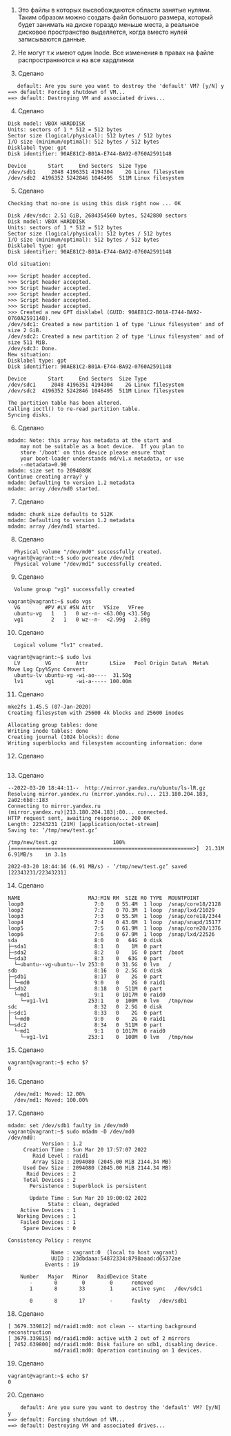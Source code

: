 1. Это файлы в которых высвобождаются области занятые нулями. Таким образом можно создать файл большого размера,
который будет занимать на диске гораздо меньше места, а реальное дисковое пространство выделяется, когда вместо нулей
записываются данные.

2. Не могут т.к имеют один Inode. Все изменения в правах на файле распространяются и на все хардлинки

3.  Сделано
 ``` PS E:\vagrantconfig> vagrant destroy
    default: Are you sure you want to destroy the 'default' VM? [y/N] y
==> default: Forcing shutdown of VM...
==> default: Destroying VM and associated drives...
``` 

4. Сделано
``` Disk /dev/sdb: 2.51 GiB, 2684354560 bytes, 5242880 sectors
Disk model: VBOX HARDDISK
Units: sectors of 1 * 512 = 512 bytes
Sector size (logical/physical): 512 bytes / 512 bytes
I/O size (minimum/optimal): 512 bytes / 512 bytes
Disklabel type: gpt
Disk identifier: 90AE81C2-B01A-E744-BA92-0760A2591148

Device       Start     End Sectors  Size Type
/dev/sdb1     2048 4196351 4194304    2G Linux filesystem
/dev/sdb2  4196352 5242846 1046495  511M Linux filesystem
```

5. Сделано
``` vagrant@vagrant:~$ sudo sfdisk -d /dev/sdb | sudo sfdisk /dev/sdc
Checking that no-one is using this disk right now ... OK

Disk /dev/sdc: 2.51 GiB, 2684354560 bytes, 5242880 sectors
Disk model: VBOX HARDDISK
Units: sectors of 1 * 512 = 512 bytes
Sector size (logical/physical): 512 bytes / 512 bytes
I/O size (minimum/optimal): 512 bytes / 512 bytes
Disklabel type: gpt
Disk identifier: 90AE81C2-B01A-E744-BA92-0760A2591148

Old situation:

>>> Script header accepted.
>>> Script header accepted.
>>> Script header accepted.
>>> Script header accepted.
>>> Script header accepted.
>>> Script header accepted.
>>> Created a new GPT disklabel (GUID: 90AE81C2-B01A-E744-BA92-0760A2591148).
/dev/sdc1: Created a new partition 1 of type 'Linux filesystem' and of size 2 GiB.
/dev/sdc2: Created a new partition 2 of type 'Linux filesystem' and of size 511 MiB.
/dev/sdc3: Done.
New situation:
Disklabel type: gpt
Disk identifier: 90AE81C2-B01A-E744-BA92-0760A2591148

Device       Start     End Sectors  Size Type
/dev/sdc1     2048 4196351 4194304    2G Linux filesystem
/dev/sdc2  4196352 5242846 1046495  511M Linux filesystem

The partition table has been altered.
Calling ioctl() to re-read partition table.
Syncing disks.
``` 
6. Сделано
``` vagrant@vagrant:~$ sudo mdadm --create --verbose /dev/md0 -l 1 -n 2 /dev/sdb1 /dev/sdc1
mdadm: Note: this array has metadata at the start and
    may not be suitable as a boot device.  If you plan to
    store '/boot' on this device please ensure that
    your boot-loader understands md/v1.x metadata, or use
    --metadata=0.90
mdadm: size set to 2094080K
Continue creating array? y
mdadm: Defaulting to version 1.2 metadata
mdadm: array /dev/md0 started.
``` 

7. Сделано
``` vagrant@vagrant:~$ sudo mdadm --create --verbose /dev/md1 -l 0 -n 2 /dev/sdb2 /dev/sdc2
mdadm: chunk size defaults to 512K
mdadm: Defaulting to version 1.2 metadata
mdadm: array /dev/md1 started.
``` 
8. Сделано
``` vagrant@vagrant:~$ sudo pvcreate /dev/md0
  Physical volume "/dev/md0" successfully created.
vagrant@vagrant:~$ sudo pvcreate /dev/md1
  Physical volume "/dev/md1" successfully created.
``` 
9. Сделано
``` vagrant@vagrant:~$ sudo vgcreate vg1 /dev/md0 /dev/md1
  Volume group "vg1" successfully created

vagrant@vagrant:~$ sudo vgs
  VG        #PV #LV #SN Attr   VSize   VFree
  ubuntu-vg   1   1   0 wz--n- <63.00g <31.50g
  vg1         2   1   0 wz--n-  <2.99g   2.89g
``` 
10. Сделано
``` vagrant@vagrant:~$ sudo lvcreate -n lv1 -L 100M vg1 /dev/md1
  Logical volume "lv1" created.

vagrant@vagrant:~$ sudo lvs
  LV        VG        Attr       LSize   Pool Origin Data%  Meta%  Move Log Cpy%Sync Convert
  ubuntu-lv ubuntu-vg -wi-ao----  31.50g
  lv1       vg1       -wi-a----- 100.00m
``` 
11. Сделано
``` vagrant@vagrant:~$ sudo mkfs.ext4 /dev/vg1/lv1
mke2fs 1.45.5 (07-Jan-2020)
Creating filesystem with 25600 4k blocks and 25600 inodes

Allocating group tables: done
Writing inode tables: done
Creating journal (1024 blocks): done
Writing superblocks and filesystem accounting information: done
``` 

12. Сделано
``` vagrant@vagrant:~$ sudo mount /dev/vg1/lv1 /tmp/new/
``` 
13. Сделано
``` vagrant@vagrant:~$ sudo wget http://mirror.yandex.ru/ubuntu/ls-lR.gz -O /tmp/new/test.gz
--2022-03-20 18:44:11--  http://mirror.yandex.ru/ubuntu/ls-lR.gz
Resolving mirror.yandex.ru (mirror.yandex.ru)... 213.180.204.183, 2a02:6b8::183
Connecting to mirror.yandex.ru (mirror.yandex.ru)|213.180.204.183|:80... connected.
HTTP request sent, awaiting response... 200 OK
Length: 22343231 (21M) [application/octet-stream]
Saving to: ‘/tmp/new/test.gz’

/tmp/new/test.gz                  100%[===========================================================>]  21.31M  6.91MB/s    in 3.1s

2022-03-20 18:44:16 (6.91 MB/s) - ‘/tmp/new/test.gz’ saved [22343231/22343231]
``` 
14. Сделано
``` vagrant@vagrant:~$ lsblk
NAME                      MAJ:MIN RM  SIZE RO TYPE  MOUNTPOINT
loop0                       7:0    0 55.4M  1 loop  /snap/core18/2128
loop2                       7:2    0 70.3M  1 loop  /snap/lxd/21029
loop3                       7:3    0 55.5M  1 loop  /snap/core18/2344
loop4                       7:4    0 43.6M  1 loop  /snap/snapd/15177
loop5                       7:5    0 61.9M  1 loop  /snap/core20/1376
loop6                       7:6    0 67.9M  1 loop  /snap/lxd/22526
sda                         8:0    0   64G  0 disk
├─sda1                      8:1    0    1M  0 part
├─sda2                      8:2    0    1G  0 part  /boot
└─sda3                      8:3    0   63G  0 part
  └─ubuntu--vg-ubuntu--lv 253:0    0 31.5G  0 lvm   /
sdb                         8:16   0  2.5G  0 disk
├─sdb1                      8:17   0    2G  0 part
│ └─md0                     9:0    0    2G  0 raid1
└─sdb2                      8:18   0  511M  0 part
  └─md1                     9:1    0 1017M  0 raid0
    └─vg1-lv1             253:1    0  100M  0 lvm   /tmp/new
sdc                         8:32   0  2.5G  0 disk
├─sdc1                      8:33   0    2G  0 part
│ └─md0                     9:0    0    2G  0 raid1
└─sdc2                      8:34   0  511M  0 part
  └─md1                     9:1    0 1017M  0 raid0
    └─vg1-lv1             253:1    0  100M  0 lvm   /tmp/new
``` 
15. Сделано
``` vagrant@vagrant:~$ gzip -t /tmp/new/test.gz
vagrant@vagrant:~$ echo $?
0
``` 

16. Сделано
``` vagrant@vagrant:~$ sudo pvmove /dev/md1 /dev/md0
  /dev/md1: Moved: 12.00%
  /dev/md1: Moved: 100.00%
``` 
17. Сделано
``` vagrant@vagrant:~$ sudo mdadm /dev/md0 -f /dev/sdb1
mdadm: set /dev/sdb1 faulty in /dev/md0
vagrant@vagrant:~$ sudo mdadm -D /dev/md0
/dev/md0:
           Version : 1.2
     Creation Time : Sun Mar 20 17:57:07 2022
        Raid Level : raid1
        Array Size : 2094080 (2045.00 MiB 2144.34 MB)
     Used Dev Size : 2094080 (2045.00 MiB 2144.34 MB)
      Raid Devices : 2
     Total Devices : 2
       Persistence : Superblock is persistent

       Update Time : Sun Mar 20 19:00:02 2022
             State : clean, degraded
    Active Devices : 1
   Working Devices : 1
    Failed Devices : 1
     Spare Devices : 0

Consistency Policy : resync

              Name : vagrant:0  (local to host vagrant)
              UUID : 23dbdaaa:54872334:8798aaad:d65372ae
            Events : 19

    Number   Major   Minor   RaidDevice State
       -       0        0        0      removed
       1       8       33        1      active sync   /dev/sdc1

       0       8       17        -      faulty   /dev/sdb1
``` 

18. Сделано
``` vagrant@vagrant:~$ dmesg | grep md/raid1
[ 3679.339812] md/raid1:md0: not clean -- starting background reconstruction
[ 3679.339815] md/raid1:md0: active with 2 out of 2 mirrors
[ 7452.639800] md/raid1:md0: Disk failure on sdb1, disabling device.
               md/raid1:md0: Operation continuing on 1 devices.
``` 
19. Сделано
``` vagrant@vagrant:~$ gzip -t /tmp/new/test.gz
vagrant@vagrant:~$ echo $?
0
``` 

20. Сделано
``` PS E:\vagrantconfig> vagrant destroy
    default: Are you sure you want to destroy the 'default' VM? [y/N] y
==> default: Forcing shutdown of VM...
==> default: Destroying VM and associated drives...
``` 

